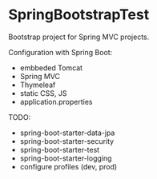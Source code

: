 SpringBootstrapTest
==================

Bootstrap project for Spring MVC projects.

Configuration with Spring Boot:
- embbeded Tomcat
- Spring MVC
- Thymeleaf
- static CSS, JS
- application.properties

TODO:
- spring-boot-starter-data-jpa
- spring-boot-starter-security
- spring-boot-starter-test
- spring-boot-starter-logging
- configure profiles (dev, prod)